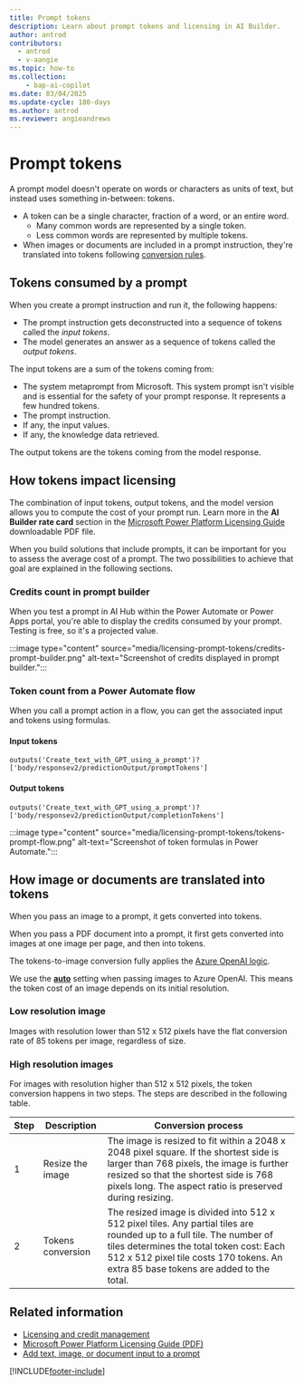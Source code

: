 ```yaml
---
title: Prompt tokens
description: Learn about prompt tokens and licensing in AI Builder.
author: antrod
contributors:
  - antrod
  - v-aangie
ms.topic: how-to
ms.collection: 
    - bap-ai-copilot
ms.date: 03/04/2025
ms.update-cycle: 180-days
ms.author: antrod
ms.reviewer: angieandrews
---
```


# Prompt tokens

A prompt model doesn't operate on words or characters as units of text, but instead uses something in-between: tokens.
- A token can be a single character, fraction of a word, or an entire word.
    - Many common words are represented by a single token.
    - Less common words are represented by multiple tokens.
- When images or documents are included in a prompt instruction, they're translated into tokens following [conversion rules](#how-image-or-documents-are-translated-into-tokens).

## Tokens consumed by a prompt

When you create a prompt instruction and run it, the following happens:

- The prompt instruction gets deconstructed into a sequence of tokens called the *input tokens*.
- The model generates an answer as a sequence of tokens called the *output tokens*.

The input tokens are a sum of the tokens coming from:

- The system metaprompt from Microsoft. This system prompt isn't visible and is essential for the safety of your prompt response. It represents a few hundred tokens.
- The prompt instruction.
- If any, the input values.
- If any, the knowledge data retrieved.

The output tokens are the tokens coming from the model response.

## How tokens impact licensing

The combination of input tokens, output tokens, and the model version allows you to compute the cost of your prompt run. Learn more in the **AI Builder rate card** section in the [Microsoft Power Platform Licensing Guide](https://go.microsoft.com/fwlink/?linkid=2085130) downloadable PDF file.

When you build solutions that include prompts, it can be important for you to assess the average cost of a prompt. The two possibilities to achieve that goal are explained in the following sections.

### Credits count in prompt builder

When you test a prompt in AI Hub within the Power Automate or Power Apps portal, you're able to display the credits consumed by your prompt. Testing is free, so it's a projected value.

:::image type="content" source="media/licensing-prompt-tokens/credits-prompt-builder.png" alt-text="Screenshot of credits displayed in prompt builder.":::

### Token count from a Power Automate flow

When you call a prompt action in a flow, you can get the associated input and tokens using formulas.

#### Input tokens

```
outputs('Create_text_with_GPT_using_a_prompt')?['body/responsev2/predictionOutput/promptTokens']
```

#### Output tokens

```
outputs('Create_text_with_GPT_using_a_prompt')?['body/responsev2/predictionOutput/completionTokens']
```

:::image type="content" source="media/licensing-prompt-tokens/tokens-prompt-flow.png" alt-text="Screenshot of token formulas in Power Automate.":::

## How image or documents are translated into tokens

When you pass an image to a prompt, it gets converted into tokens.

When you pass a PDF document into a prompt, it first gets converted into images at one image per page, and then into tokens.

The tokens-to-image conversion fully applies the [Azure OpenAI logic](/azure/ai-services/openai/overview#image-tokens).

We use the [**auto**](/azure/ai-services/openai/how-to/gpt-with-vision?tabs=rest#detail-parameter-settings-in-image-processing-low-high-auto) setting when passing images to Azure OpenAI. This means the token cost of an image depends on its initial resolution.

### Low resolution image

Images with resolution lower than 512 x 512 pixels have the flat conversion rate of 85 tokens per image, regardless of size.

### High resolution images

For images with resolution higher than 512 x 512 pixels, the token conversion happens in two steps. The steps are described in the following table.

| Step | Description | Conversion process |
|------|-------------|---------------------|
| 1 | Resize the image | The image is resized to fit within a 2048 x 2048 pixel square. If the shortest side is larger than 768 pixels, the image is further resized so that the shortest side is 768 pixels long. The aspect ratio is preserved during resizing. |
| 2 | Tokens conversion | The resized image is divided into 512 x 512 pixel tiles. Any partial tiles are rounded up to a full tile. The number of tiles determines the total token cost: Each 512 x 512 pixel tile costs 170 tokens. An extra 85 base tokens are added to the total. |

## Related information

- [Licensing and credit management](credit-management.md)
- [Microsoft Power Platform Licensing Guide (PDF)](https://go.microsoft.com/fwlink/?LinkId=2085130)
- [Add text, image, or document input to a prompt](add-inputs-prompt.md)


[!INCLUDE[footer-include](includes/footer-banner.md)]
